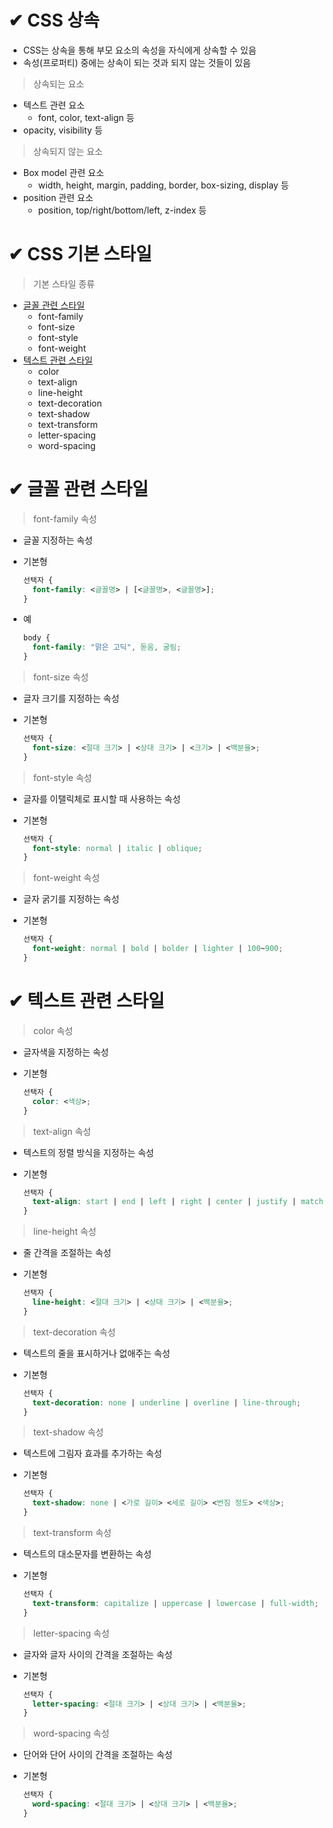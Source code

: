 # ✔ CSS 상속
- CSS는 상속을 통해 부모 요소의 속성을 자식에게 상속할 수 있음
- 속성(프로퍼티) 중에는 상속이 되는 것과 되지 않는 것들이 있음

> 상속되는 요소
- 텍스트 관련 요소
  - font, color, text-align 등
- opacity, visibility 등

> 상속되지 않는 요소
- Box model 관련 요소
  - width, height, margin, padding, border, box-sizing, display 등
- position 관련 요소
  - position, top/right/bottom/left, z-index 등




# ✔ CSS 기본 스타일
> 기본 스타일 종류
- [글꼴 관련 스타일](#-글꼴-관련-스타일)
  - font-family
  - font-size
  - font-style
  - font-weight
- [텍스트 관련 스타일](#-텍스트-관련-스타일)
  - color
  - text-align
  - line-height
  - text-decoration
  - text-shadow
  - text-transform
  - letter-spacing
  - word-spacing



# ✔ 글꼴 관련 스타일

> font-family 속성
- 글꼴 지정하는 속성
- 기본형

  ```css
  선택자 {
    font-family: <글꼴명> | [<글꼴명>, <글꼴명>];
  }
  ```

- 예
  ```css
  body {
    font-family: "맑은 고딕", 돋움, 굴림;
  }
  ```

> font-size 속성
- 글자 크기를 지정하는 속성
- 기본형
  
  ```css
  선택자 {
    font-size: <절대 크기> | <상대 크기> | <크기> | <백분율>;
  }
  ```

> font-style 속성
- 글자를 이탤릭체로 표시할 때 사용하는 속성
- 기본형

  ```css
  선택자 {
    font-style: normal | italic | oblique;
  }
  ```

> font-weight 속성
- 글자 굵기를 지정하는 속성
- 기본형
  
  ```css
  선택자 {
    font-weight: normal | bold | bolder | lighter | 100~900;
  }
  ```


# ✔ 텍스트 관련 스타일
> color 속성
- 글자색을 지정하는 속성
- 기본형

  ```css
  선택자 {
    color: <색상>;
  }
  ```

> text-align 속성
- 텍스트의 정렬 방식을 지정하는 속성
- 기본형

  ```css
  선택자 {
    text-align: start | end | left | right | center | justify | match-parent;
  }
  ```

> line-height 속성
- 줄 간격을 조절하는 속성
- 기본형
  
  ```css
  선택자 {
    line-height: <절대 크기> | <상대 크기> | <백분율>;
  }
  ```

> text-decoration 속성
- 텍스트의 줄을 표시하거나 없애주는 속성
- 기본형

  ```css
  선택자 {
    text-decoration: none | underline | overline | line-through;
  }
  ```

> text-shadow 속성
- 텍스트에 그림자 효과를 추가하는 속성
- 기본형

  ```css
  선택자 {
    text-shadow: none | <가로 길이> <세로 길이> <번짐 정도> <색상>;
  }
  ```

> text-transform 속성
- 텍스트의 대소문자를 변환하는 속성
- 기본형

  ```css
  선택자 {
    text-transform: capitalize | uppercase | lowercase | full-width;
  }
  ```

> letter-spacing 속성
- 글자와 글자 사이의 간격을 조절하는 속성
- 기본형

  ```css
  선택자 {
    letter-spacing: <절대 크기> | <상대 크기> | <백분율>;
  }
  ```

> word-spacing 속성
- 단어와 단어 사이의 간격을 조절하는 속성
- 기본형

  ```css
  선택자 {
    word-spacing: <절대 크기> | <상대 크기> | <백분율>;
  }
  ```
